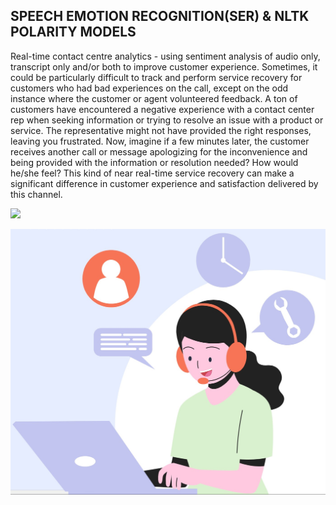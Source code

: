 ## SPEECH EMOTION RECOGNITION(SER) & NLTK POLARITY MODELS

Real-time contact centre analytics - using sentiment analysis of audio only, transcript only and/or both to improve customer experience.
Sometimes, it could be particularly difficult to track and perform service recovery for customers who had bad experiences on the call, except on the odd instance where the customer or agent volunteered feedback.
A ton of customers have encountered a negative experience with a contact center rep when seeking information or trying to resolve an issue with a product or service. The representative might not have provided the right responses, leaving you frustrated. 
Now, imagine if a few minutes later, the customer receives another call or message apologizing for the inconvenience and being provided with the information or resolution needed? How would he/she feel?
This kind of near real-time service recovery can make a significant difference in customer experience and satisfaction delivered by this channel.

<img src="[path/to/your/image.jpg](https://github.com/Sarah-Data/Real-time-contact-centre-analytics---Sentiment-Analysis/blob/main/Contact%20Centre%20jpeg.jpg)https://github.com/Sarah-Data/Real-time-contact-centre-analytics---Sentiment-Analysis/blob/main/Contact%20Centre%20jpeg.jpg" width="200" height="auto">

![Contact Centre Analytics](Contact%20Centre%20jpeg.jpg)
